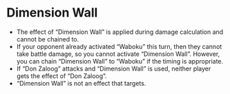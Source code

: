 # Dimension Wall

*   The effect of “Dimension Wall” is applied during damage calculation and cannot be chained to.
*   If your opponent already activated “Waboku” this turn, then they cannot take battle damage, so you cannot activate “Dimension Wall”. However, you can chain “Dimension Wall” to “Waboku” if the timing is appropriate.
*   If “Don Zaloog” attacks and “Dimension Wall” is used, neither player gets the effect of “Don Zaloog”.
*   “Dimension Wall” is not an effect that targets.
